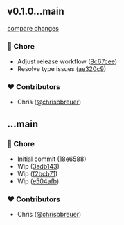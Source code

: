 
## v0.1.0...main

[compare changes](https://github.com/stacksjs/ts-starter/compare/v0.1.0...main)

### 🏡 Chore

- Adjust release workflow ([8c67cee](https://github.com/stacksjs/ts-starter/commit/8c67cee))
- Resolve type issues ([ae320c9](https://github.com/stacksjs/ts-starter/commit/ae320c9))

### ❤️ Contributors

- Chris ([@chrisbbreuer](https://github.com/chrisbbreuer))

## ...main


### 🏡 Chore

- Initial commit ([18e6588](https://github.com/stacksjs/ts-starter/commit/18e6588))
- Wip ([3adb143](https://github.com/stacksjs/ts-starter/commit/3adb143))
- Wip ([f2bcb71](https://github.com/stacksjs/ts-starter/commit/f2bcb71))
- Wip ([e504afb](https://github.com/stacksjs/ts-starter/commit/e504afb))

### ❤️ Contributors

- Chris ([@chrisbbreuer](https://github.com/chrisbbreuer))

